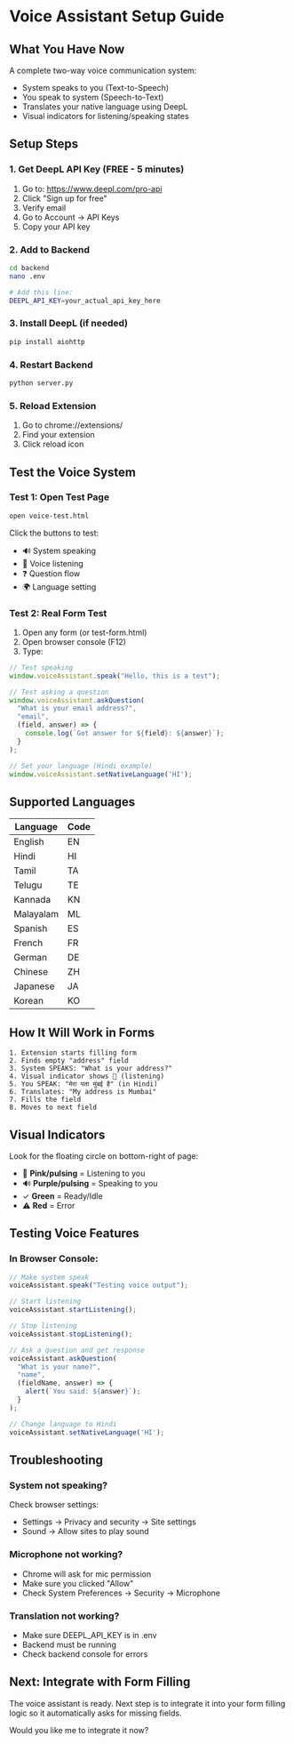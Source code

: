 # Voice Assistant Setup Guide

## What You Have Now

A complete two-way voice communication system:
- System speaks to you (Text-to-Speech)
- You speak to system (Speech-to-Text)
- Translates your native language using DeepL
- Visual indicators for listening/speaking states

## Setup Steps

### 1. Get DeepL API Key (FREE - 5 minutes)

1. Go to: https://www.deepl.com/pro-api
2. Click "Sign up for free"
3. Verify email
4. Go to Account → API Keys
5. Copy your API key

### 2. Add to Backend

```bash
cd backend
nano .env

# Add this line:
DEEPL_API_KEY=your_actual_api_key_here
```

### 3. Install DeepL (if needed)

```bash
pip install aiohttp
```

### 4. Restart Backend

```bash
python server.py
```

### 5. Reload Extension

1. Go to chrome://extensions/
2. Find your extension
3. Click reload icon

## Test the Voice System

### Test 1: Open Test Page

```bash
open voice-test.html
```

Click the buttons to test:
- 🔊 System speaking
- 🎤 Voice listening
- ❓ Question flow
- 🌍 Language setting

### Test 2: Real Form Test

1. Open any form (or test-form.html)
2. Open browser console (F12)
3. Type:

```javascript
// Test speaking
window.voiceAssistant.speak("Hello, this is a test");

// Test asking a question
window.voiceAssistant.askQuestion(
  "What is your email address?",
  "email",
  (field, answer) => {
    console.log(`Got answer for ${field}: ${answer}`);
  }
);

// Set your language (Hindi example)
window.voiceAssistant.setNativeLanguage('HI');
```

## Supported Languages

| Language | Code |
|----------|------|
| English | EN |
| Hindi | HI |
| Tamil | TA |
| Telugu | TE |
| Kannada | KN |
| Malayalam | ML |
| Spanish | ES |
| French | FR |
| German | DE |
| Chinese | ZH |
| Japanese | JA |
| Korean | KO |

## How It Will Work in Forms

```
1. Extension starts filling form
2. Finds empty "address" field
3. System SPEAKS: "What is your address?"
4. Visual indicator shows 🎤 (listening)
5. You SPEAK: "मेरा पता मुंबई है" (in Hindi)
6. Translates: "My address is Mumbai"
7. Fills the field
8. Moves to next field
```

## Visual Indicators

Look for the floating circle on bottom-right of page:

- 🎤 **Pink/pulsing** = Listening to you
- 🔊 **Purple/pulsing** = Speaking to you
- ✓ **Green** = Ready/Idle
- ⚠️ **Red** = Error

## Testing Voice Features

### In Browser Console:

```javascript
// Make system speak
voiceAssistant.speak("Testing voice output");

// Start listening
voiceAssistant.startListening();

// Stop listening
voiceAssistant.stopListening();

// Ask a question and get response
voiceAssistant.askQuestion(
  "What is your name?",
  "name",
  (fieldName, answer) => {
    alert(`You said: ${answer}`);
  }
);

// Change language to Hindi
voiceAssistant.setNativeLanguage('HI');
```

## Troubleshooting

### System not speaking?

Check browser settings:
- Settings → Privacy and security → Site settings
- Sound → Allow sites to play sound

### Microphone not working?

- Chrome will ask for mic permission
- Make sure you clicked "Allow"
- Check System Preferences → Security → Microphone

### Translation not working?

- Make sure DEEPL_API_KEY is in .env
- Backend must be running
- Check backend console for errors

## Next: Integrate with Form Filling

The voice assistant is ready. Next step is to integrate it into your form filling logic so it automatically asks for missing fields.

Would you like me to integrate it now?
